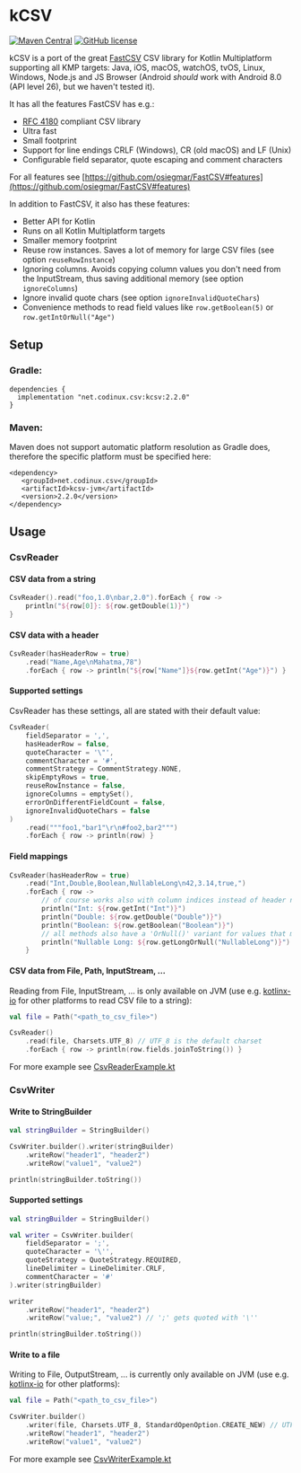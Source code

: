 # kCSV

[![Maven Central](https://img.shields.io/maven-central/v/net.codinux.csv/kcsv.svg?label=Maven%20Central)](https://search.maven.org/search?q=g:%22net.codinux.csv%22%20AND%20a:%22kcsv%22)
[![GitHub license](https://img.shields.io/badge/license-MIT%20License-blue.svg?style=flat)](https://mit-license.org/)


kCSV is a port of the great [FastCSV](https://github.com/osiegmar/FastCSV) CSV library for Kotlin Multiplatform supporting all KMP targets: Java, iOS, macOS, watchOS, tvOS, Linux, Windows, Node.js and JS Browser (Android *should* work with Android 8.0 (API level 26), but we haven't tested it).

It has all the features FastCSV has e.g.:
- [RFC 4180](https://tools.ietf.org/html/rfc4180) compliant CSV library
- Ultra fast
- Small footprint
- Support for line endings CRLF (Windows), CR (old macOS) and LF (Unix)
- Configurable field separator, quote escaping and comment characters

For all features see [https://github.com/osiegmar/FastCSV#features](https://github.com/osiegmar/FastCSV#features)

In addition to FastCSV, it also has these features:
- Better API for Kotlin
- Runs on all Kotlin Multiplatform targets
- Smaller memory footprint
- Reuse row instances. Saves a lot of memory for large CSV files (see option `reuseRowInstance`)
- Ignoring columns. Avoids copying column values you don't need from the InputStream, thus saving additional memory (see option `ignoreColumns`)
- Ignore invalid quote chars (see option `ignoreInvalidQuoteChars`)
- Convenience methods to read field values like `row.getBoolean(5)` or `row.getIntOrNull("Age")` 

## Setup

### Gradle:

```
dependencies {
  implementation "net.codinux.csv:kcsv:2.2.0"
}
```

### Maven:

Maven does not support automatic platform resolution as Gradle does, therefore the specific platform must be specified here:

```
<dependency>
   <groupId>net.codinux.csv</groupId>
   <artifactId>kcsv-jvm</artifactId>
   <version>2.2.0</version>
</dependency>
```


## Usage

### CsvReader

#### CSV data from a string

```kotlin
CsvReader().read("foo,1.0\nbar,2.0").forEach { row ->
    println("${row[0]}: ${row.getDouble(1)}")
}
```

#### CSV data with a header

```kotlin
CsvReader(hasHeaderRow = true)
    .read("Name,Age\nMahatma,78")
    .forEach { row -> println("${row["Name"]}${row.getInt("Age")}") }
```

#### Supported settings

CsvReader has these settings, all are stated with their default value:

```kotlin
CsvReader(
    fieldSeparator = ',',
    hasHeaderRow = false,
    quoteCharacter = '\"',
    commentCharacter = '#',
    commentStrategy = CommentStrategy.NONE,
    skipEmptyRows = true,
    reuseRowInstance = false,
    ignoreColumns = emptySet(),
    errorOnDifferentFieldCount = false,
    ignoreInvalidQuoteChars = false
)
    .read("""foo1,"bar1"\r\n#foo2,bar2""")
    .forEach { row -> println(row) }
```

#### Field mappings

```kotlin
CsvReader(hasHeaderRow = true)
    .read("Int,Double,Boolean,NullableLong\n42,3.14,true,")
    .forEach { row ->
        // of course works also with column indices instead of header names
        println("Int: ${row.getInt("Int")}")
        println("Double: ${row.getDouble("Double")}")
        println("Boolean: ${row.getBoolean("Boolean")}")
        // all methods also have a 'OrNull()' variant for values that might not be set
        println("Nullable Long: ${row.getLongOrNull("NullableLong")}")
    }
```

#### CSV data from File, Path, InputStream, ...

Reading from File, InputStream, ... is only available on JVM (use e.g. [kotlinx-io](https://github.com/Kotlin/kotlinx-io) for other platforms to read CSV file to a string):

```kotlin
val file = Path("<path_to_csv_file>")

CsvReader()
    .read(file, Charsets.UTF_8) // UTF_8 is the default charset
    .forEach { row -> println(row.fields.joinToString()) }
```

For more example see
[CsvReaderExample.kt](src/commonTest/kotlin/example/CsvReaderExample.kt)

### CsvWriter

#### Write to StringBuilder

```kotlin
val stringBuilder = StringBuilder()

CsvWriter.builder().writer(stringBuilder)
    .writeRow("header1", "header2")
    .writeRow("value1", "value2")

println(stringBuilder.toString())
```

#### Supported settings

```kotlin
val stringBuilder = StringBuilder()

val writer = CsvWriter.builder(
    fieldSeparator = ';',
    quoteCharacter = '\'',
    quoteStrategy = QuoteStrategy.REQUIRED,
    lineDelimiter = LineDelimiter.CRLF,
    commentCharacter = '#'
).writer(stringBuilder)

writer
    .writeRow("header1", "header2")
    .writeRow("value;", "value2") // ';' gets quoted with '\''

println(stringBuilder.toString())
```

#### Write to a file

Writing to File, OutputStream, ... is currently only available on JVM (use e.g. [kotlinx-io](https://github.com/Kotlin/kotlinx-io) for other platforms):

```kotlin
val file = Path("<path_to_csv_file>")

CsvWriter.builder()
    .writer(file, Charsets.UTF_8, StandardOpenOption.CREATE_NEW) // UTF_8 is the default charset
    .writeRow("header1", "header2")
    .writeRow("value1", "value2")
```

For more example see
[CsvWriterExample.kt](src/commonTest/kotlin/example/CsvWriterExample.kt)